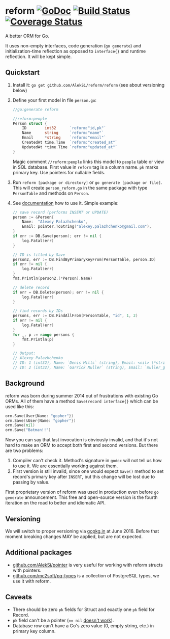 # reform [![GoDoc](https://godoc.org/github.com/AlekSi/reform?status.svg)](https://godoc.org/github.com/AlekSi/reform) [![Build Status](https://travis-ci.org/AlekSi/reform.svg?branch=master)](https://travis-ci.org/AlekSi/reform) [![Coverage Status](https://coveralls.io/repos/github/AlekSi/reform/badge.svg?branch=master)](https://coveralls.io/github/AlekSi/reform?branch=master)

A better ORM for Go.

It uses non-empty interfaces, code generation (`go generate`) and initialization-time reflection
as opposed to `interface{}` and runtime reflection. It will be kept simple.

## Quickstart

1. Install it: `go get github.com/AlekSi/reform/reform` (see about versioning below)
2. Define your first model in file `person.go`:

    ```go
    //go:generate reform

    //reform:people
	Person struct {
		ID        int32      `reform:"id,pk"`
		Name      string     `reform:"name"`
		Email     *string    `reform:"email"`
		CreatedAt time.Time  `reform:"created_at"`
		UpdatedAt *time.Time `reform:"updated_at"`
	}
    ```

    Magic comment `//reform:people` links this model to `people` table or view in SQL database.
    First value in `reform` tag is a column name. `pk` marks primary key.
    Use pointers for nullable fields.

3. Run `reform [package or directory]` or `go generate [package or file]`. This will create `person_reform.go`
   in the same package with type `PersonTable` and methods on `Person`.
4. See [documentation](https://godoc.org/github.com/AlekSi/reform) how to use it. Simple example:

    ```go
	// save record (performs INSERT or UPDATE)
	person := &Person{
		Name:  "Alexey Palazhchenko",
		Email: pointer.ToString("alexey.palazhchenko@gmail.com"),
	}
	if err := DB.Save(person); err != nil {
		log.Fatal(err)
	}

	// ID is filled by Save
	person2, err := DB.FindByPrimaryKeyFrom(PersonTable, person.ID)
	if err != nil {
		log.Fatal(err)
	}
	fmt.Println(person2.(*Person).Name)

	// delete record
	if err = DB.Delete(person); err != nil {
		log.Fatal(err)
	}

	// find records by IDs
	persons, err := DB.FindAllFrom(PersonTable, "id", 1, 2)
	if err != nil {
		log.Fatal(err)
	}
	for _, p := range persons {
		fmt.Println(p)
	}

	// Output:
	// Alexey Palazhchenko
	// ID: 1 (int32), Name: `Denis Mills` (string), Email: <nil> (*string), CreatedAt: 2009-11-10 23:00:00 +0000 UTC (time.Time), UpdatedAt: <nil> (*time.Time)
	// ID: 2 (int32), Name: `Garrick Muller` (string), Email: `muller_garrick@example.com` (*string), CreatedAt: 2009-12-12 12:34:56 +0000 UTC (time.Time), UpdatedAt: <nil> (*time.Time)
    ```

## Background

reform was born during summer 2014 out of frustrations with existing Go ORMs. All of them have a method
`Save(record interface{}` which can be used like this:

```go
orm.Save(User{Name: "gopher"})
orm.Save(&User{Name: "gopher"})
orm.Save(nil)
orm.Save("Batman!!")
```

Now you can say that last invocation is obviously invalid, and that it's not hard to make an ORM to accept both
first and second versions. But there are two problems:

1. Compiler can't check it. Method's signature in `godoc` will not tell us how to use it. We are essentially working against them.
2. First version is still invalid, since one would expect `Save()` method to set record's primary key after `INSERT`,
   but this change will be lost due to passing by value.

First proprietary version of reform was used in production even before `go generate` announcement.
This free and open-source version is the fourth iteration on the road to better and idiomatic API.


## Versioning

We will switch to proper versioning via [gopkg.in](http://gopkg.in) at June 2016. Before that moment breaking changes MAY
be applied, but are not expected.


## Additional packages

* [github.com/AlekSi/pointer](https://github.com/AlekSi/pointer) is very useful for working with reform structs with pointers.
* [github.com/mc2soft/pq-types](https://github.com/mc2soft/pq-types) is a collection of PostgreSQL types, we use it with reform.


## Caveats

* There should be zero `pk` fields for Struct and exactly one `pk` field for Record.
* `pk` field can't be a pointer (`== nil` [doesn't work](https://golang.org/doc/faq#nil_error)).
* Database row can't have a Go's zero value (0, empty string, etc.) in primary key column.
